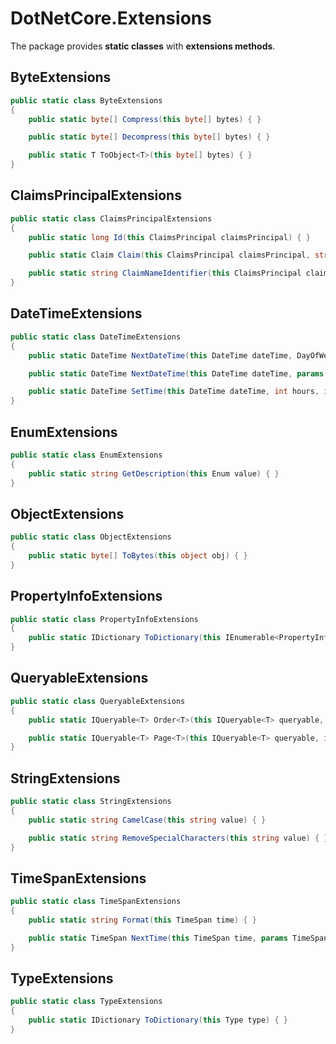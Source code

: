 # DotNetCore.Extensions

The package provides **static classes** with **extensions methods**.

## ByteExtensions

```cs
public static class ByteExtensions
{
    public static byte[] Compress(this byte[] bytes) { }

    public static byte[] Decompress(this byte[] bytes) { }

    public static T ToObject<T>(this byte[] bytes) { }
}
```

## ClaimsPrincipalExtensions

```cs
public static class ClaimsPrincipalExtensions
{
    public static long Id(this ClaimsPrincipal claimsPrincipal) { }

    public static Claim Claim(this ClaimsPrincipal claimsPrincipal, string claimType) { }

    public static string ClaimNameIdentifier(this ClaimsPrincipal claimsPrincipal) { }
}
```

## DateTimeExtensions

```cs
public static class DateTimeExtensions
{
    public static DateTime NextDateTime(this DateTime dateTime, DayOfWeek[] days, TimeSpan[] times) { }

    public static DateTime NextDateTime(this DateTime dateTime, params DayOfWeek[] days) { }

    public static DateTime SetTime(this DateTime dateTime, int hours, int minutes, int seconds) { }
}
```

## EnumExtensions

```cs
public static class EnumExtensions
{
    public static string GetDescription(this Enum value) { }
}
```

## ObjectExtensions

```cs
public static class ObjectExtensions
{
    public static byte[] ToBytes(this object obj) { }
}
```

## PropertyInfoExtensions

```cs
public static class PropertyInfoExtensions
{
    public static IDictionary ToDictionary(this IEnumerable<PropertyInfo> properties) { }
}
```

## QueryableExtensions

```cs
public static class QueryableExtensions
{
    public static IQueryable<T> Order<T>(this IQueryable<T> queryable, string property, bool isAscending) { }

    public static IQueryable<T> Page<T>(this IQueryable<T> queryable, int index, short size) { }
}
```

## StringExtensions

```cs
public static class StringExtensions
{
    public static string CamelCase(this string value) { }

    public static string RemoveSpecialCharacters(this string value) { }
}
```

## TimeSpanExtensions

```cs
public static class TimeSpanExtensions
{
    public static string Format(this TimeSpan time) { }

    public static TimeSpan NextTime(this TimeSpan time, params TimeSpan[] times) { }
}
```

## TypeExtensions

```cs
public static class TypeExtensions
{
    public static IDictionary ToDictionary(this Type type) { }
}
```
